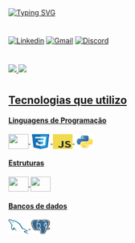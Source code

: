 <!-- Saudação -->

<div>
    <a href="https://git.io/typing-svg"><img src="https://readme-typing-svg.herokuapp.com?font=Fira+Code&pause=1000&color=00BFFF&center=falso&vCenter=falso&repeat=verdadeiro&width=435&lines=Ol%C3%A1!+eu+sou+o+Guilherme." alt="Typing SVG" /></a>
</div>

#
<!-- Redes Sociais -->

[![Linkedin](https://img.shields.io/badge/LinkedIn-0077B5?style=for-the-badge&logo=linkedin&logoColor=white)](https://www.linkedin.com/in/guilherme-francisco-6938b91b4/)
[![Gmail](https://img.shields.io/badge/Gmail-D14836?style=for-the-badge&logo=gmail&logoColor=white)](mailto:guilhermevs@gmail.com)
[![Discord](https://img.shields.io/badge/Discord-7289DA?style=for-the-badge&logo=discord&logoColor=white)](https://discord.com/users/#7334)

#

<div>
  <a href="https://github.com/Guilherme549">
  <img height="180em" src="https://github-readme-stats.vercel.app/api?username=Guilherme549&show_icons=true&theme=tokyonight"/>
  <img height="180em" src="https://github-readme-stats.vercel.app/api/top-langs/?username=Guilherme549&layout=compact&theme=tokyonight"/>
</div>

#

## Tecnologias que utilizo

<div>

  #### Linguagens de Programação
  <img align="center" height="30" width="40" src="https://user-images.githubusercontent.com/84246094/134066180-d11880e0-f92f-47da-9f70-1b5d7c39934b.png">
  <img align="center" height="30" width="40" src="https://raw.githubusercontent.com/devicons/devicon/master/icons/css3/css3-original.svg" alt ="CSS3">
  <img align="center" height="30" width="40" src="https://raw.githubusercontent.com/devicons/devicon/master/icons/javascript/javascript-original.svg">
  <img align="center" height="30" width="40" src="https://raw.githubusercontent.com/devicons/devicon/master/icons/python/python-original.svg">
  
  #### Estruturas
  <img align="center" height="30" width="40" src="https://user-images.githubusercontent.com/84246094/180622105-6de2c096-27b5-4469-8189-7a0175a0a903.png">
  <img align="center" height="30" width="40" src="[https://user-images.githubusercontent.com/84246094/180622105-6de2c096-27b5-4469-8189-7a0175a0a903.png](https://www.google.com/url?sa=i&url=https%3A%2F%2Fwww.pngfind.com%2Fmpng%2FJmmbRi_image-library-stock-file-vue-js-logo-wikimedia%2F&psig=AOvVaw2WQN1SCwKhZ6zOev_uLozR&ust=1701031204616000&source=images&cd=vfe&opi=89978449&ved=0CBEQjRxqFwoTCPCXnpeB4IIDFQAAAAAdAAAAABAE)">

  #### Bancos de dados
  <img align="center" height="30" width="40" src="https://raw.githubusercontent.com/devicons/devicon/master/icons/mysql/mysql-original.svg">
  <img align="center" height="30" width="40" src="https://raw.githubusercontent.com/devicons/devicon/master/icons/postgresql/postgresql-original.svg">
</div>

#
    

